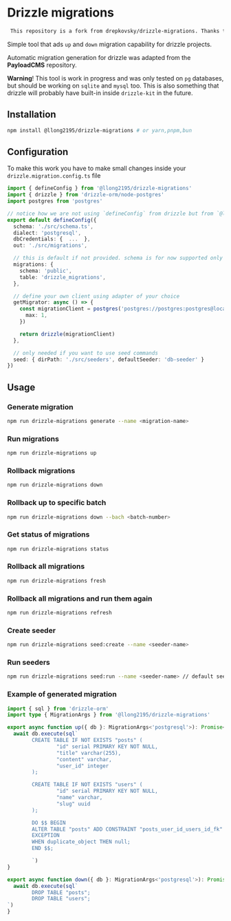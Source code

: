 # Drizzle migrations

```bash
 This repository is a fork from drepkovsky/drizzle-migrations. Thanks to drepkovsky.
```

Simple tool that ads `up` and `down` migration capability for drizzle projects.


Automatic migration generation for drizzle was adapted from the **PayloadCMS** repository.

 **Warning**! This tool is work in progress and was only tested on `pg` databases, but should be working on `sqlite` and `mysql` too.
 This is also something that drizzle will probably have built-in inside `drizzle-kit` in the future.


## Installation

```bash
npm install @llong2195/drizzle-migrations # or yarn,pnpm,bun
```

## Configuration

To make this work you have to make small changes inside your `drizzle.migration.config.ts` file

```ts
import { defineConfig } from '@llong2195/drizzle-migrations'
import { drizzle } from 'drizzle-orm/node-postgres'
import postgres from 'postgres'

// notice how we are not using `defineConfig` from drizzle but from `@llong2195/drizzle-migrations`
export default defineConfig({
  schema: './src/schema.ts',
  dialect: 'postgresql',
  dbCredentials: {  ...  },
  out: './src/migrations',

  // this is default if not provided. schema is for now supported only for postgres,
  migrations: {
    schema: 'public',
    table: 'drizzle_migrations',
  }, 

  // define your own client using adapter of your choice
  getMigrator: async () => {
    const migrationClient = postgres('postgres://postgres:postgres@localhost/postgres-db', {
      max: 1,
    })

    return drizzle(migrationClient)
  }, 

  // only needed if you want to use seed commands
  seed: { dirPath: './src/seeders', defaultSeeder: 'db-seeder' }
})
```

## Usage

### Generate migration
```bash
npm run drizzle-migrations generate --name <migration-name>
```

### Run migrations
```bash
npm run drizzle-migrations up
```

### Rollback migrations
```bash
npm run drizzle-migrations down
```

### Rollback up to specific batch
```bash
npm run drizzle-migrations down --bach <batch-number>
```

### Get status of migrations
```bash
npm run drizzle-migrations status
```

### Rollback all migrations
```bash
npm run drizzle-migrations fresh
```

### Rollback all migrations and run them again
```bash
npm run drizzle-migrations refresh
```

### Create seeder
```bash
npm run drizzle-migrations seed:create --name <seeder-name>
```

### Run seeders
```bash
npm run drizzle-migrations seed:run --name <seeder-name> // default seeder is db-seeder
```


### Example of generated migration

```ts
import { sql } from 'drizzle-orm'
import type { MigrationArgs } from '@llong2195/drizzle-migrations'

export async function up({ db }: MigrationArgs<'postgresql'>): Promise<void> {
  await db.execute(sql`
        CREATE TABLE IF NOT EXISTS "posts" (
                "id" serial PRIMARY KEY NOT NULL,
                "title" varchar(255),
                "content" varchar,
                "user_id" integer
        );

        CREATE TABLE IF NOT EXISTS "users" (
                "id" serial PRIMARY KEY NOT NULL,
                "name" varchar,
                "slug" uuid
        );

        DO $$ BEGIN
        ALTER TABLE "posts" ADD CONSTRAINT "posts_user_id_users_id_fk" FOREIGN KEY ("user_id") REFERENCES "public"."users"("id") ON DELETE no action ON UPDATE no action;
        EXCEPTION
        WHEN duplicate_object THEN null;
        END $$;

        `)
}

export async function down({ db }: MigrationArgs<'postgresql'>): Promise<void> {
  await db.execute(sql`
        DROP TABLE "posts";
        DROP TABLE "users";
`)
}
```
